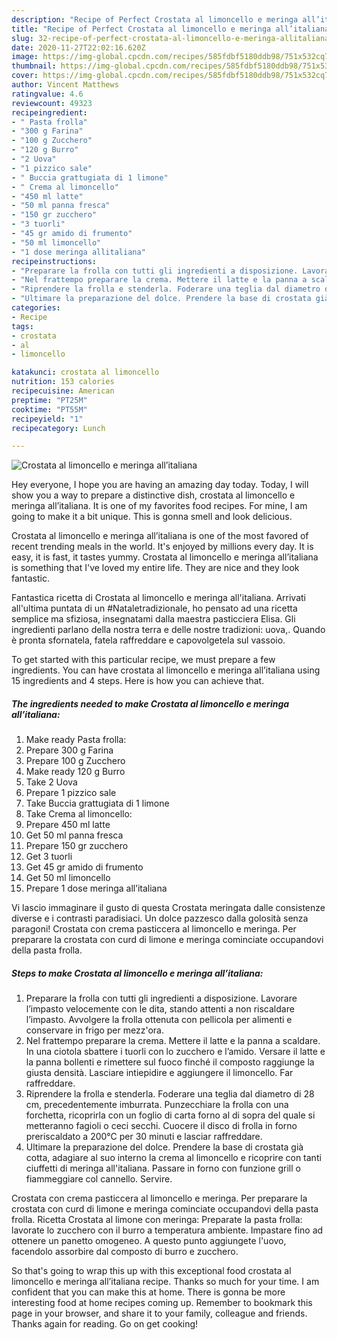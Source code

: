 ```yaml
---
description: "Recipe of Perfect Crostata al limoncello e meringa all’italiana"
title: "Recipe of Perfect Crostata al limoncello e meringa all’italiana"
slug: 32-recipe-of-perfect-crostata-al-limoncello-e-meringa-allitaliana
date: 2020-11-27T22:02:16.620Z
image: https://img-global.cpcdn.com/recipes/585fdbf5180ddb98/751x532cq70/crostata-al-limoncello-e-meringa-allitaliana-recipe-main-photo.jpg
thumbnail: https://img-global.cpcdn.com/recipes/585fdbf5180ddb98/751x532cq70/crostata-al-limoncello-e-meringa-allitaliana-recipe-main-photo.jpg
cover: https://img-global.cpcdn.com/recipes/585fdbf5180ddb98/751x532cq70/crostata-al-limoncello-e-meringa-allitaliana-recipe-main-photo.jpg
author: Vincent Matthews
ratingvalue: 4.6
reviewcount: 49323
recipeingredient:
- " Pasta frolla"
- "300 g Farina"
- "100 g Zucchero"
- "120 g Burro"
- "2 Uova"
- "1 pizzico sale"
- " Buccia grattugiata di 1 limone"
- " Crema al limoncello"
- "450 ml latte"
- "50 ml panna fresca"
- "150 gr zucchero"
- "3 tuorli"
- "45 gr amido di frumento"
- "50 ml limoncello"
- "1 dose meringa allitaliana"
recipeinstructions:
- "Preparare la frolla con tutti gli ingredienti a disposizione. Lavorare l’impasto velocemente con le dita, stando attenti a non riscaldare l’impasto. Avvolgere la frolla ottenuta con pellicola per alimenti e conservare in frigo per mezz&#39;ora."
- "Nel frattempo preparare la crema. Mettere il latte e la panna a scaldare. In una ciotola sbattere i tuorli con lo zucchero e l’amido. Versare il latte e la panna bollenti e rimettere sul fuoco finché il composto raggiunge la giusta densità. Lasciare intiepidire e aggiungere il limoncello. Far raffreddare."
- "Riprendere la frolla e stenderla. Foderare una teglia dal diametro di 28 cm, precedentemente imburrata. Punzecchiare la frolla con una forchetta, ricoprirla con un foglio di carta forno al di sopra del quale si metteranno fagioli o ceci secchi. Cuocere il disco di frolla in forno preriscaldato a 200°C per 30 minuti e lasciar raffreddare."
- "Ultimare la preparazione del dolce. Prendere la base di crostata già cotta, adagiare al suo interno la crema al limoncello e ricoprire con tanti ciuffetti di meringa all&#39;italiana. Passare in forno con funzione grill o fiammeggiare col cannello. Servire."
categories:
- Recipe
tags:
- crostata
- al
- limoncello

katakunci: crostata al limoncello 
nutrition: 153 calories
recipecuisine: American
preptime: "PT25M"
cooktime: "PT55M"
recipeyield: "1"
recipecategory: Lunch

---
```



![Crostata al limoncello e meringa all’italiana](https://img-global.cpcdn.com/recipes/585fdbf5180ddb98/751x532cq70/crostata-al-limoncello-e-meringa-allitaliana-recipe-main-photo.jpg)

Hey everyone, I hope you are having an amazing day today. Today, I will show you a way to prepare a distinctive dish, crostata al limoncello e meringa all’italiana. It is one of my favorites food recipes. For mine, I am going to make it a bit unique. This is gonna smell and look delicious.

Crostata al limoncello e meringa all’italiana is one of the most favored of recent trending meals in the world. It's enjoyed by millions every day. It is easy, it is fast, it tastes yummy. Crostata al limoncello e meringa all’italiana is something that I've loved my entire life. They are nice and they look fantastic.

Fantastica ricetta di Crostata al limoncello e meringa all&#39;italiana. Arrivati all&#39;ultima puntata di un #Nataletradizionale, ho pensato ad una ricetta semplice ma sfiziosa, insegnatami dalla maestra pasticciera Elisa. Gli ingredienti parlano della nostra terra e delle nostre tradizioni: uova,. Quando è pronta sfornatela, fatela raffreddare e capovolgetela sul vassoio.


To get started with this particular recipe, we must prepare a few ingredients. You can have crostata al limoncello e meringa all’italiana using 15 ingredients and 4 steps. Here is how you can achieve that.

<!--inarticleads1-->

##### The ingredients needed to make Crostata al limoncello e meringa all’italiana:

1. Make ready  Pasta frolla:
1. Prepare 300 g Farina
1. Prepare 100 g Zucchero
1. Make ready 120 g Burro
1. Take 2 Uova
1. Prepare 1 pizzico sale
1. Take  Buccia grattugiata di 1 limone
1. Take  Crema al limoncello:
1. Prepare 450 ml latte
1. Get 50 ml panna fresca
1. Prepare 150 gr zucchero
1. Get 3 tuorli
1. Get 45 gr amido di frumento
1. Get 50 ml limoncello
1. Prepare 1 dose meringa all’italiana


Vi lascio immaginare il gusto di questa Crostata meringata dalle consistenze diverse e i contrasti paradisiaci. Un dolce pazzesco dalla golosità senza paragoni! Crostata con crema pasticcera al limoncello e meringa. Per preparare la crostata con curd di limone e meringa cominciate occupandovi della pasta frolla. 

<!--inarticleads2-->

##### Steps to make Crostata al limoncello e meringa all’italiana:

1. Preparare la frolla con tutti gli ingredienti a disposizione. Lavorare l’impasto velocemente con le dita, stando attenti a non riscaldare l’impasto. Avvolgere la frolla ottenuta con pellicola per alimenti e conservare in frigo per mezz&#39;ora.
1. Nel frattempo preparare la crema. Mettere il latte e la panna a scaldare. In una ciotola sbattere i tuorli con lo zucchero e l’amido. Versare il latte e la panna bollenti e rimettere sul fuoco finché il composto raggiunge la giusta densità. Lasciare intiepidire e aggiungere il limoncello. Far raffreddare.
1. Riprendere la frolla e stenderla. Foderare una teglia dal diametro di 28 cm, precedentemente imburrata. Punzecchiare la frolla con una forchetta, ricoprirla con un foglio di carta forno al di sopra del quale si metteranno fagioli o ceci secchi. Cuocere il disco di frolla in forno preriscaldato a 200°C per 30 minuti e lasciar raffreddare.
1. Ultimare la preparazione del dolce. Prendere la base di crostata già cotta, adagiare al suo interno la crema al limoncello e ricoprire con tanti ciuffetti di meringa all&#39;italiana. Passare in forno con funzione grill o fiammeggiare col cannello. Servire.


Crostata con crema pasticcera al limoncello e meringa. Per preparare la crostata con curd di limone e meringa cominciate occupandovi della pasta frolla. Ricetta Crostata al limone con meringa: Preparate la pasta frolla: lavorate lo zucchero con il burro a temperatura ambiente. Impastare fino ad ottenere un panetto omogeneo. A questo punto aggiungete l&#39;uovo, facendolo assorbire dal composto di burro e zucchero. 

So that's going to wrap this up with this exceptional food crostata al limoncello e meringa all’italiana recipe. Thanks so much for your time. I am confident that you can make this at home. There is gonna be more interesting food at home recipes coming up. Remember to bookmark this page in your browser, and share it to your family, colleague and friends. Thanks again for reading. Go on get cooking!
